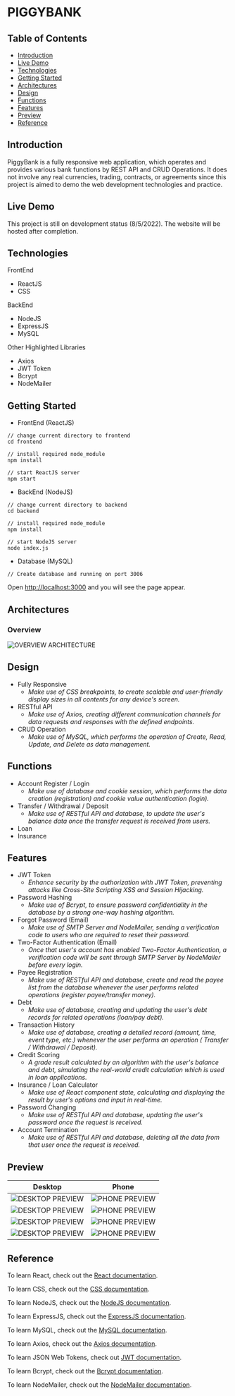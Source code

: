 # PIGGYBANK

## Table of Contents
* [Introduction](https://github.com/yenloned/PiggyBank#introduction)
* [Live Demo](https://github.com/yenloned/PiggyBank#live-demo)
* [Technologies](https://github.com/yenloned/PiggyBank#technologies)
* [Getting Started](https://github.com/yenloned/PiggyBank#getting-started)
* [Architectures](https://github.com/yenloned/PiggyBank#architectures)
* [Design](https://github.com/yenloned/PiggyBank#design)
* [Functions](https://github.com/yenloned/PiggyBank#functions)
* [Features](https://github.com/yenloned/PiggyBank#features)
* [Preview](https://github.com/yenloned/PiggyBank#preview)
* [Reference](https://github.com/yenloned/PiggyBank#reference)

## Introduction
PiggyBank is a fully responsive web application, which operates and provides various bank functions by REST API and CRUD Operations. 
It does not involve any real currencies, trading, contracts, or agreements since this project is aimed to demo the web development technologies and practice.

## Live Demo
This project is still on development status (8/5/2022). The website will be hosted after completion.

## Technologies
FrontEnd
* ReactJS
* CSS

BackEnd
* NodeJS
* ExpressJS
* MySQL

Other Highlighted Libraries
* Axios
* JWT Token
* Bcrypt
* NodeMailer

## Getting Started

* FrontEnd (ReactJS)
```node
// change current directory to frontend
cd frontend

// install required node_module
npm install

// start ReactJS server
npm start
```

* BackEnd (NodeJS)
```node
// change current directory to backend
cd backend

// install required node_module
npm install

// start NodeJS server
node index.js
```

* Database (MySQL)
```node
// Create database and running on port 3006
```

Open [http://localhost:3000](http://localhost:3000) and you will see the page appear.

## Architectures
### Overview
![OVERVIEW ARCHITECTURE](Preview/overview.png)

## Design
* Fully Responsive
  - _Make use of CSS breakpoints, to create scalable and user-friendly display sizes in all contents for any device's screen._
* RESTful API
  - _Make use of Axios, creating different communication channels for data requests and responses with the defined endpoints._
* CRUD Operation
  - _Make use of MySQL, which performs the operation of Create, Read, Update, and Delete as data management._

## Functions
* Account Register / Login
  - _Make use of database and cookie session, which performs the data creation (registration) and cookie value authentication (login)._
* Transfer / Withdrawal / Deposit
  - _Make use of RESTful API and database, to update the user's balance data once the transfer request is received from users._
* Loan
* Insurance

## Features
* JWT Token
  - _Enhance security by the authorization with JWT Token, preventing attacks like Cross-Site Scripting XSS and Session Hijacking._
* Password Hashing
  - _Make use of Bcrypt, to ensure password confidentiality in the database by a strong one-way hashing algorithm._
* Forgot Password (Email)
  - _Make use of SMTP Server and NodeMailer, sending a verification code to users who are required to reset their password._
* Two-Factor Authentication (Email)
  - _Once that user's account has enabled Two-Factor Authentication, a verification code will be sent through SMTP Server by NodeMailer before every login._
* Payee Registration
  - _Make use of RESTful API and database, create and read the payee list from the database whenever the user performs related operations (register payee/transfer money)._
* Debt
  - _Make use of database, creating and updating the user's debt records for related operations (loan/pay debt)._
* Transaction History
  - _Make use of database, creating a detailed record (amount, time, event type, etc.) whenever the user performs an operation ( Transfer / Withdrawal / Deposit)._
* Credit Scoring
  - _A grade result calculated by an algorithm with the user's balance and debt, simulating the real-world credit calculation which is used in loan applications._
* Insurance / Loan Calculator
  - _Make use of React component state, calculating and displaying the result by user's options and input in real-time._
* Password Changing
  - _Make use of RESTful API and database, updating the user's password once the request is received._
* Account Termination
  - _Make use of RESTful API and database, deleting all the data from that user once the request is received._


## Preview

Desktop | Phone
----------------------------------------|--------------------------
![DESKTOP PREVIEW](Preview/preview1.png)   | ![PHONE PREVIEW](Preview/phone_preview1.png)
![DESKTOP PREVIEW](Preview/preview2.png)   | ![PHONE PREVIEW](Preview/phone_preview2.png)
![DESKTOP PREVIEW](Preview/preview3.png)   | ![PHONE PREVIEW](Preview/phone_preview3.png)
![DESKTOP PREVIEW](Preview/preview4.png)   | ![PHONE PREVIEW](Preview/phone_preview4.png)


## Reference

To learn React, check out the [React documentation](https://reactjs.org/).

To learn CSS, check out the [CSS documentation](https://www.w3.org/Style/CSS/).

To learn NodeJS, check out the [NodeJS documentation](https://nodejs.org/en/docs/).

To learn ExpressJS, check out the [ExpressJS documentation](https://expressjs.com/).

To learn MySQL, check out the [MySQL documentation](https://dev.mysql.com/doc/).

To learn Axios, check out the [Axios documentation](https://axios-http.com/docs/intro).

To learn JSON Web Tokens, check out [JWT documentation](https://jwt.io/).

To learn Bcrypt, check out the [Bcrypt documentation](https://www.npmjs.com/package/bcrypt).

To learn NodeMailer, check out the [NodeMailer documentation](https://nodemailer.com/about/).